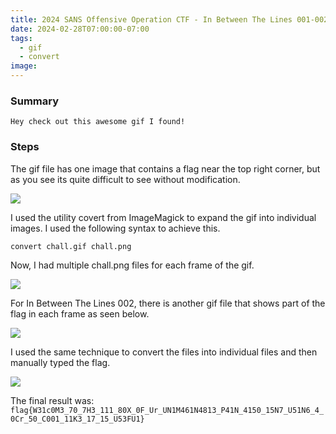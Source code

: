 ```yaml
---
title: 2024 SANS Offensive Operation CTF - In Between The Lines 001-002
date: 2024-02-28T07:00:00-07:00
tags:
  - gif
  - convert
image: 
---
```


### Summary
```
Hey check out this awesome gif I found!
```

### Steps

The gif file has one image that contains a flag near the top right corner, but as you see its quite difficult to see without modification. 

![](/2024sansctf/ibtl001.gif)

I used the utility covert from ImageMagick to expand the gif into individual images.  I used the following syntax to achieve this.

```bash
convert chall.gif chall.png
```

Now, I had multiple chall.png files for each frame of the gif.  

![](/2024sansctf/ibtl001-2.png)

For In Between The Lines 002, there is another gif file that shows part of the flag in each frame as seen below.

![](/2024sansctf/ibtl002.gif)

I used the same technique to convert the files into individual files and then manually typed the flag.

![](/2024sansctf/ibtl002-2.png)

The final result was: `flag{W31c0M3_70_7H3_111_80X_0F_Ur_UN1M461N4813_P41N_4150_15N7_U51N6_4_0Cr_50_C001_11K3_17_15_U53FU1}`